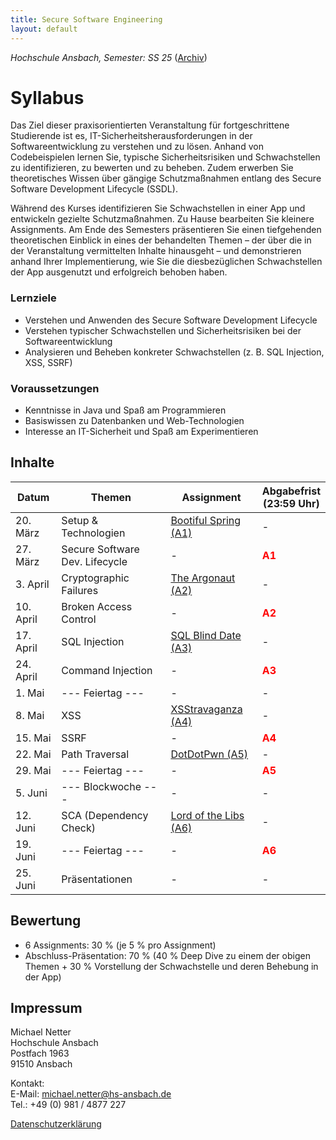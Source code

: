 ```yaml
---
title: Secure Software Engineering
layout: default
---
```

*Hochschule Ansbach, Semester: SS 25* ([Archiv](/archive))

# Syllabus
Das Ziel dieser praxisorientierten Veranstaltung für fortgeschrittene Studierende ist es, IT-Sicherheitsherausforderungen in der Softwareentwicklung zu verstehen und zu lösen. Anhand von Codebeispielen lernen Sie, typische Sicherheitsrisiken und Schwachstellen zu identifizieren, zu bewerten und zu beheben. Zudem erwerben Sie theoretisches Wissen über gängige Schutzmaßnahmen entlang des Secure Software Development Lifecycle (SSDL).

Während des Kurses identifizieren Sie Schwachstellen in einer App und entwickeln gezielte Schutzmaßnahmen. Zu Hause bearbeiten Sie kleinere Assignments. Am Ende des Semesters präsentieren Sie einen tiefgehenden theoretischen Einblick in eines der behandelten Themen – der über die in der Veranstaltung vermittelten Inhalte hinausgeht – und demonstrieren anhand Ihrer Implementierung, wie Sie die diesbezüglichen Schwachstellen der App ausgenutzt und erfolgreich behoben haben.

### Lernziele
- Verstehen und Anwenden des Secure Software Development Lifecycle
- Verstehen typischer Schwachstellen und Sicherheitsrisiken bei der Softwareentwicklung
- Analysieren und Beheben konkreter Schwachstellen (z. B. SQL Injection, XSS, SSRF)

### Voraussetzungen
- Kenntnisse in Java und Spaß am Programmieren
- Basiswissen zu Datenbanken und Web-Technologien
- Interesse an IT-Sicherheit und Spaß am Experimentieren

## Inhalte

| **Datum** | **Themen**                     | **Assignment**                                                                   | **Abgabefrist<br>(23:59 Uhr)**         |
|-----------|--------------------------------|----------------------------------------------------------------------------------|----------------------------------------|
| 20. März  | Setup & Technologien           | [Bootiful Spring (A1)](https://moodle.hs-ansbach.de/mod/url/view.php?id=186556)  | -                                      |
| 27. März  | Secure Software Dev. Lifecycle | -                                                                                | <span style="color:red"> **A1**</span> |
| 3. April  | Cryptographic Failures         | [The Argonaut (A2)](https://moodle.hs-ansbach.de/mod/url/view.php?id=186557)     | -                                      |
| 10. April | Broken Access Control          | -                                                                                | <span style="color:red"> **A2**</span> |
| 17. April | SQL Injection                  | [SQL Blind Date (A3)](https://moodle.hs-ansbach.de/mod/url/view.php?id=186558)   | -                                      |
| 24. April | Command Injection              | -                                                                                | <span style="color:red"> **A3**</span> |
| 1. Mai    | --- Feiertag ---               | -                                                                                | -                                      |
| 8. Mai    | XSS                            | [XSStravaganza (A4)](https://moodle.hs-ansbach.de/mod/url/view.php?id=186559)    | -                                      |
| 15. Mai   | SSRF                           | -                                                                                | <span style="color:red"> **A4**</span> |
| 22. Mai   | Path Traversal                 | [DotDotPwn (A5)](https://moodle.hs-ansbach.de/mod/url/view.php?id=186560)        | -                                      |
| 29. Mai   | --- Feiertag ---               | -                                                                                | <span style="color:red"> **A5**</span> |
| 5. Juni   | --- Blockwoche ---             | -                                                                                | -                                      |
| 12. Juni  | SCA (Dependency Check)         | [Lord of the Libs (A6)](https://moodle.hs-ansbach.de/mod/url/view.php?id=186561) | -                                      |
| 19. Juni  | --- Feiertag ---               | -                                                                                | <span style="color:red"> **A6**</span> |
| 25. Juni  | Präsentationen                 | -                                                                                | -                                      |

## Bewertung
- 6 Assignments: 30 % (je 5 % pro Assignment)
- Abschluss-Präsentation: 70 % (40 % Deep Dive zu einem der obigen Themen + 30 % Vorstellung der Schwachstelle und deren Behebung in der App)

## Impressum
Michael Netter<br>
Hochschule Ansbach<br>
Postfach 1963<br>
91510 Ansbach<br>

Kontakt:<br>
E-Mail: michael.netter@hs-ansbach.de<br>
Tel.: +49 (0) 981 / 4877 227

[Datenschutzerklärung](/datenschutz)